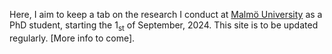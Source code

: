 Here, I aim to keep a tab on the research I conduct at [Malmö University](https://mau.se) as a PhD student, starting the 1<sub>st</sub> of September, 2024. This site is to be updated regularly. [More info to come]. 